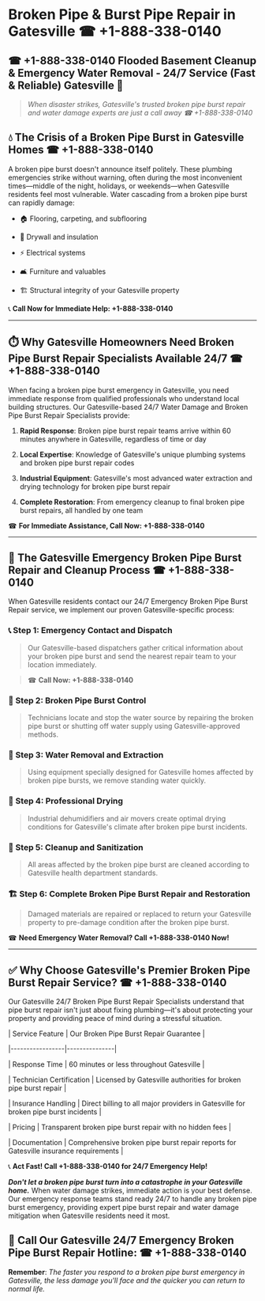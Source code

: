 # Broken Pipe & Burst Pipe Repair in Gatesville ☎ +1-888-338-0140  
## ☎ +1-888-338-0140 Flooded Basement Cleanup & Emergency Water Removal - 24/7 Service (Fast & Reliable) Gatesville 🚨  

> *When disaster strikes, Gatesville's trusted broken pipe burst repair and water damage experts are just a call away ☎ +1-888-338-0140*  

## 💧 The Crisis of a Broken Pipe Burst in Gatesville Homes ☎ +1-888-338-0140  

A broken pipe burst doesn't announce itself politely. These plumbing emergencies strike without warning, often during the most inconvenient times—middle of the night, holidays, or weekends—when Gatesville residents feel most vulnerable. Water cascading from a broken pipe burst can rapidly damage:  

* 🏠 Flooring, carpeting, and subflooring  
* 🧱 Drywall and insulation  
* ⚡ Electrical systems  
* 🛋️ Furniture and valuables  
* 🏗️ Structural integrity of your Gatesville property  

📞 **Call Now for Immediate Help: +1-888-338-0140**  

---  

## ⏱️ Why Gatesville Homeowners Need Broken Pipe Burst Repair Specialists Available 24/7 ☎ +1-888-338-0140  

When facing a broken pipe burst emergency in Gatesville, you need immediate response from qualified professionals who understand local building structures. Our Gatesville-based 24/7 Water Damage and Broken Pipe Burst Repair Specialists provide:  

1. **Rapid Response**: Broken pipe burst repair teams arrive within 60 minutes anywhere in Gatesville, regardless of time or day  
2. **Local Expertise**: Knowledge of Gatesville's unique plumbing systems and broken pipe burst repair codes  
3. **Industrial Equipment**: Gatesville's most advanced water extraction and drying technology for broken pipe burst repair  
4. **Complete Restoration**: From emergency cleanup to final broken pipe burst repairs, all handled by one team  

☎ **For Immediate Assistance, Call Now: +1-888-338-0140**  

---  

## 🔧 The Gatesville Emergency Broken Pipe Burst Repair and Cleanup Process ☎ +1-888-338-0140  

When Gatesville residents contact our 24/7 Emergency Broken Pipe Burst Repair service, we implement our proven Gatesville-specific process:  

### 📞 Step 1: Emergency Contact and Dispatch  
> Our Gatesville-based dispatchers gather critical information about your broken pipe burst and send the nearest repair team to your location immediately.  
> ☎ **Call Now: +1-888-338-0140**  

### 🚿 Step 2: Broken Pipe Burst Control  
> Technicians locate and stop the water source by repairing the broken pipe burst or shutting off water supply using Gatesville-approved methods.  

### 🌊 Step 3: Water Removal and Extraction  
> Using equipment specially designed for Gatesville homes affected by broken pipe bursts, we remove standing water quickly.  

### 💨 Step 4: Professional Drying  
> Industrial dehumidifiers and air movers create optimal drying conditions for Gatesville's climate after broken pipe burst incidents.  

### 🧼 Step 5: Cleanup and Sanitization  
> All areas affected by the broken pipe burst are cleaned according to Gatesville health department standards.  

### 🏗️ Step 6: Complete Broken Pipe Burst Repair and Restoration  
> Damaged materials are repaired or replaced to return your Gatesville property to pre-damage condition after the broken pipe burst.  

☎ **Need Emergency Water Removal? Call +1-888-338-0140 Now!**  

---  

## ✅ Why Choose Gatesville's Premier Broken Pipe Burst Repair Service? ☎ +1-888-338-0140  

Our Gatesville 24/7 Broken Pipe Burst Repair Specialists understand that pipe burst repair isn't just about fixing plumbing—it's about protecting your property and providing peace of mind during a stressful situation.  

| Service Feature | Our Broken Pipe Burst Repair Guarantee |  
|-----------------|---------------|  
| Response Time | 60 minutes or less throughout Gatesville |  
| Technician Certification | Licensed by Gatesville authorities for broken pipe burst repair |  
| Insurance Handling | Direct billing to all major providers in Gatesville for broken pipe burst incidents |  
| Pricing | Transparent broken pipe burst repair with no hidden fees |  
| Documentation | Comprehensive broken pipe burst repair reports for Gatesville insurance requirements |  

📞 **Act Fast! Call +1-888-338-0140 for 24/7 Emergency Help!**  

***Don't let a broken pipe burst turn into a catastrophe in your Gatesville home.*** When water damage strikes, immediate action is your best defense. Our emergency response teams stand ready 24/7 to handle any broken pipe burst emergency, providing expert pipe burst repair and water damage mitigation when Gatesville residents need it most.  

## 📱 Call Our Gatesville 24/7 Emergency Broken Pipe Burst Repair Hotline: ☎ +1-888-338-0140  

**Remember**: *The faster you respond to a broken pipe burst emergency in Gatesville, the less damage you'll face and the quicker you can return to normal life.*